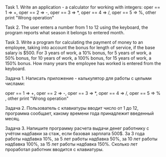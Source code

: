 Task 1. Write an application - a calculator for working with integers: oper == 1 => +, oper == 2 => -, oper == 3 => *, oper == 4 => /, oper == 5 => %, other print "Wrong operation"

Task 2. The user enters a number from 1 to 12 using the keyboard, the program reports what season it belongs to entered month.

Task 3. Write a program for calculating the payment of money to an employee, taking into account the bonus for length of service, if the base salary is $500. For 3 years of work, a 10% bonus, for 5 years of work, a 50% bonus, for 10 years of work, a 100% bonus, for 15 years of work, a 150% bonus. How many years the employee has worked is entered from the keyboard.

Задача 1. Написать приложение - калькулятор для работы с целыми числами:

oper == 1 => +, oper == 2 => -, oper == 3 => *, oper == 4 => /, oper == 5 => % , other print "Wrong operation"

Задача 2. Пользователь с клавиатуры вводит число от 1 до 12, программа сообщает, какому времени года принадлежит введенный месяц.

Задача 3. Напишите программу расчета выдачи денег работнику с учётом надбавки за стаж, если базовая зарплата 500$. За 3 года работы надбавка 10%, за 5 лет работы надбавка 50%, за 10 лет работы надбавка 100%, за 15 лет работы надбавка 150%. Сколько лет проработал работник вводится с клавиатуры.
